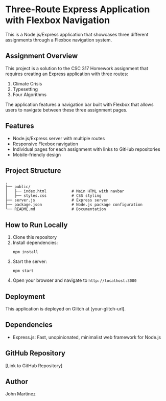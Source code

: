 # Three-Route Express Application with Flexbox Navigation

This is a Node.js/Express application that showcases three different assignments through a Flexbox navigation system.

## Assignment Overview

This project is a solution to the CSC 317 Homework assignment that requires creating an Express application with three routes:

1. Climate Crisis
2. Typesetting
3. Four Algorithms

The application features a navigation bar built with Flexbox that allows users to navigate between these three assignment pages.

## Features

- Node.js/Express server with multiple routes
- Responsive Flexbox navigation
- Individual pages for each assignment with links to GitHub repositories
- Mobile-friendly design

## Project Structure

```
.
├── public/
│   ├── index.html           # Main HTML with navbar
│   ├── styles.css           # CSS styling
├── server.js                # Express server
├── package.json             # Node.js package configuration
└── README.md                # Documentation
```

## How to Run Locally

1. Clone this repository
2. Install dependencies:
   ```
   npm install
   ```
3. Start the server:
   ```
   npm start
   ```
4. Open your browser and navigate to `http://localhost:3000`

## Deployment

This application is deployed on Glitch at [your-glitch-url].

## Dependencies

- Express.js: Fast, unopinionated, minimalist web framework for Node.js

## GitHub Repository

[Link to GitHub Repository]

## Author

John Martinez